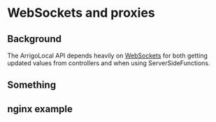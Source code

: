 # WebSockets and proxies

## Background

The ArrigoLocal API depends heavily on [WebSockets](https://datatracker.ietf.org/doc/html/rfc6455) for both getting updated values from controllers and when using ServerSideFunctions.

## Something

## nginx example
